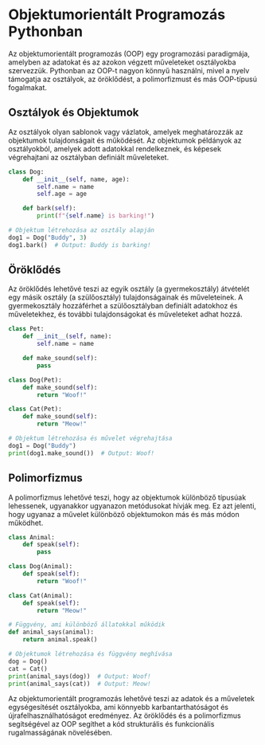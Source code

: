 # Objektumorientált Programozás Pythonban

Az objektumorientált programozás (OOP) egy programozási paradigmája, amelyben az adatokat és az azokon végzett műveleteket osztályokba szervezzük. Pythonban az OOP-t nagyon könnyű használni, mivel a nyelv támogatja az osztályok, az öröklődést, a polimorfizmust és más OOP-típusú fogalmakat.

## Osztályok és Objektumok

Az osztályok olyan sablonok vagy vázlatok, amelyek meghatározzák az objektumok tulajdonságait és működését. Az objektumok példányok az osztályokból, amelyek adott adatokkal rendelkeznek, és képesek végrehajtani az osztályban definiált műveleteket.

```python
class Dog:
    def __init__(self, name, age):
        self.name = name
        self.age = age

    def bark(self):
        print(f"{self.name} is barking!")

# Objektum létrehozása az osztály alapján
dog1 = Dog("Buddy", 3)
dog1.bark()  # Output: Buddy is barking!
```

## Öröklődés

Az öröklődés lehetővé teszi az egyik osztály (a gyermekosztály) átvételét egy másik osztály (a szülőosztály) tulajdonságainak és műveleteinek. A gyermekosztály hozzáférhet a szülőosztályban definiált adatokhoz és műveletekhez, és további tulajdonságokat és műveleteket adhat hozzá.

```python
class Pet:
    def __init__(self, name):
        self.name = name

    def make_sound(self):
        pass

class Dog(Pet):
    def make_sound(self):
        return "Woof!"

class Cat(Pet):
    def make_sound(self):
        return "Meow!"

# Objektum létrehozása és művelet végrehajtása
dog1 = Dog("Buddy")
print(dog1.make_sound())  # Output: Woof!
```

## Polimorfizmus

A polimorfizmus lehetővé teszi, hogy az objektumok különböző típusúak lehessenek, ugyanakkor ugyanazon metódusokat hívják meg. Ez azt jelenti, hogy ugyanaz a művelet különböző objektumokon más és más módon működhet.

```python
class Animal:
    def speak(self):
        pass

class Dog(Animal):
    def speak(self):
        return "Woof!"

class Cat(Animal):
    def speak(self):
        return "Meow!"

# Függvény, ami különböző állatokkal működik
def animal_says(animal):
    return animal.speak()

# Objektumok létrehozása és függvény meghívása
dog = Dog()
cat = Cat()
print(animal_says(dog))  # Output: Woof!
print(animal_says(cat))  # Output: Meow!
```

Az objektumorientált programozás lehetővé teszi az adatok és a műveletek egységesítését osztályokba, ami könnyebb karbantarthatóságot és újrafelhasználhatóságot eredményez. Az öröklődés és a polimorfizmus segítségével az OOP segíthet a kód strukturális és funkcionális rugalmasságának növelésében.

